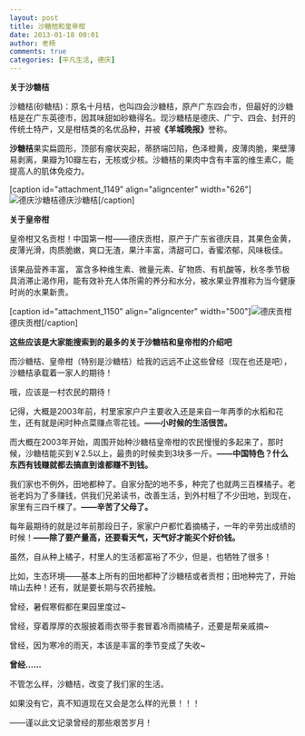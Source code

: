 ```yaml
---
layout: post
title: 沙糖桔和皇帝柑
date: 2013-01-18 00:01
author: 老杨
comments: true
categories: [平凡生活, 德庆]
---
```

<strong>关于沙糖桔</strong>

沙糖桔(砂糖桔)：原名十月桔，也叫四会沙糖桔，原产广东四会市，但最好的沙糖桔是在广东英德市，因其味甜如砂糖得名。现沙糖桔是德庆、广宁、四会、封开的传统土特产，又是柑桔类的名优品种，并被<strong>《羊城晚报》</strong>誉称。

<strong>沙糖桔</strong>果实扁圆形，顶部有瘤状突起，蒂脐端凹陷，色泽橙黄，皮薄肉脆，果壁薄易剥离，果瓣为10瓣左右，无核或少核。沙糖桔的果肉中含有丰富的维生素C，能提高人的肌体免疫力。

<!--more-->

[caption id="attachment_1149" align="aligncenter" width="626"]<img src="//cyhour.com/wp-content/uploads/2014/10/deqingshatangju.jpg" alt="德庆沙糖桔" />德庆沙糖桔[/caption]

<strong>关于皇帝柑</strong>

皇帝柑又名贡柑！中国第一柑——德庆贡柑，原产于广东省德庆县，其果色金黄，皮薄光滑，肉质脆嫩，爽口无渣，果汁丰富，清甜可口，香蜜浓郁，风味极佳。

该果品营养丰富， 富含多种维生素、微量元素、矿物质、有机酸等，秋冬季节极具消滞止渴作用，能有效补充人体所需的养分和水分，被水果业界推称为当今健康时尚的水果新贵。

[caption id="attachment_1150" align="aligncenter" width="500"]<img src="//cyhour.com/wp-content/uploads/2014/10/deqinggonggan.jpg" alt="德庆贡柑" />德庆贡柑[/caption]

<strong>这些应该是大家能搜索到的最多的关于沙糖桔和皇帝柑的介绍吧</strong>

而沙糖桔、皇帝柑（特别是沙糖桔）给我的远远不止这些曾经（现在也还是吧），沙糖桔承载着一家人的期待！

哦，应该是一村农民的期待！

记得，大概是2003年前，村里家家户户主要收入还是来自一年两季的水稻和花生，还有就是闲时种点菜赚点零花钱。<strong>——小时候的生活很苦。</strong>

而大概在2003年开始，周围开始种沙糖桔皇帝柑的农民慢慢的多起来了，那时候，沙糖桔能买到￥2.5以上，最贵的时候卖到3块多一斤。<strong>——中国特色？什么东西有钱赚就都去搞直到谁都赚不到钱。</strong>

我们家也不例外，田地都种了。自家分配的地不多，种完了也就两三百棵橘子。老爸老妈为了多赚钱，供我们兄弟读书，改善生活，到外村租了不少田地，到现在，家里有三四千棵了。<strong>——辛苦了父母了。</strong>

每年最期待的就是过年前那段日子，家家户户都忙着摘橘子，一年的辛劳出成绩的时候！<strong>——除了要产量高，还要看天气，天气好才能买个好价钱。</strong>

虽然，自从种上橘子，村里人的生活都富裕了不少，但是，也牺牲了很多！

比如，生态环境——基本上所有的田地都种了沙糖桔或者贡柑；田地种完了，开始啃山去种！还有，就是要长期与农药接触。

曾经，暑假寒假都在果园里度过~

曾经，穿着厚厚的衣服披着雨衣带手套冒着冷雨摘橘子，还要是帮亲戚摘~

曾经，因为寒冷的雨天，本该是丰富的季节变成了失收~

<strong>曾经……</strong>

不管怎么样，沙糖桔，改变了我们家的生活。

如果没有它，真不知道现在又会是怎么样的光景！！！

——谨以此文记录曾经的那些艰苦岁月！
